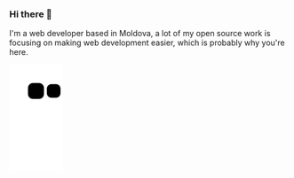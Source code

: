 ### Hi there 👋


I'm a web developer based in Moldova, a lot of my open source work is focusing on making web development easier, which is probably why you're here.

![Snake animation](https://github.com/rafaballerini/rafaballerini/blob/output/github-contribution-grid-snake.svg)

